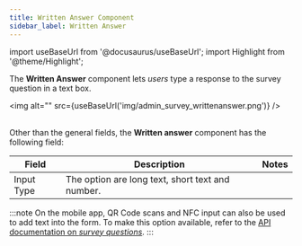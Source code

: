 ```yaml
---
title: Written Answer Component
sidebar_label: Written Answer
---
```

import useBaseUrl from '@docusaurus/useBaseUrl';
import Highlight from '@theme/Highlight';

The **Written Answer** component lets _users_ type a response to the survey question in a text box.

<img alt="" src={useBaseUrl('img/admin_survey_writtenanswer.png')} />
<br/><br/>

Other than the general fields, the **Written answer** component has the following field:

| Field | Description | Notes |
| ---- | ----------- | ----- |
| Input Type | The option are long text, short text and number. |  |

:::note
On the mobile app, QR Code scans and NFC input can also be used to add text into the form. To make this option available, refer to the [API documentation on _survey questions_](/docs/documentation/api/surveys/questions#qr-code--nfc-function).
:::